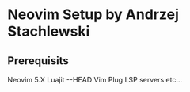 # Neovim Setup by Andrzej Stachlewski

## Prerequisits
Neovim 5.X
Luajit --HEAD
Vim Plug
LSP servers
etc...
